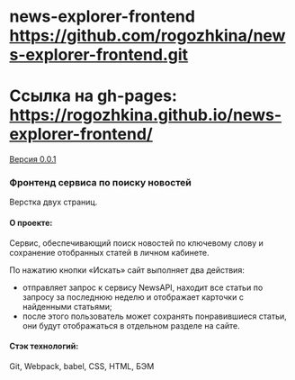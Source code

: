 # news-explorer-frontend https://github.com/rogozhkina/news-explorer-frontend.git

# Ссылка на gh-pages: https://rogozhkina.github.io/news-explorer-frontend/

<u>Версия 0.0.1</u>

### Фронтенд сервиса по поиску новостей

Верстка двух страниц.


#### О проекте:

Сервис, обеспечивающий поиск новостей по ключевому слову и сохранение отобранных статей в личном кабинете.

По нажатию кнопки «Искать» сайт выполняет два действия:

- отправляет запрос к сервису NewsAPI, находит все статьи по запросу за последнюю неделю и отображает карточки с найденными статьями;
- после этого пользователь может сохранять понравившиеся статьи, они будут отображаться в отдельном разделе на сайте.

#### Стэк технологий:

Git, Webpack, babel, CSS, HTML, БЭМ

